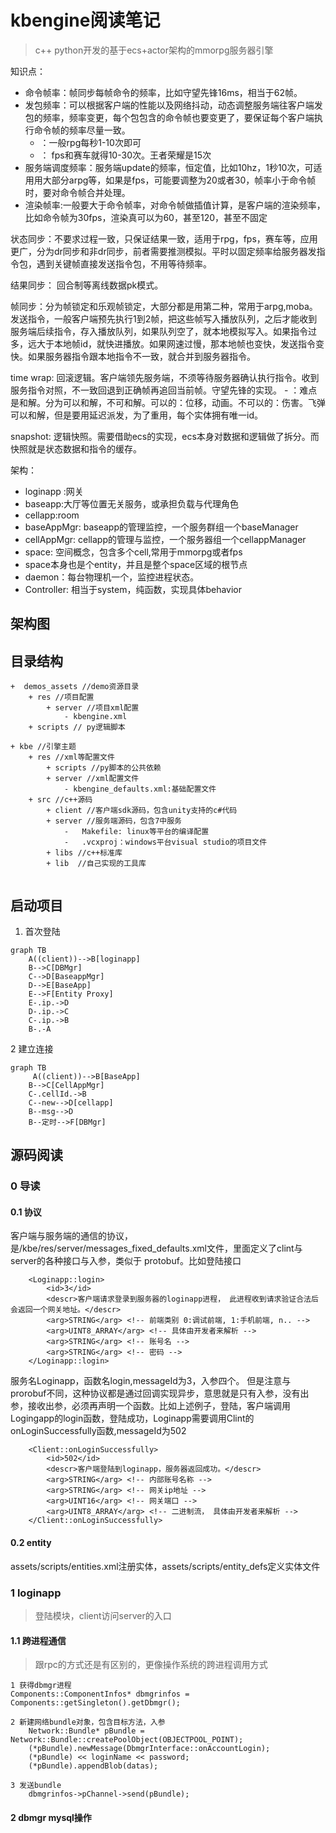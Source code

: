 # kbengine阅读笔记

>c++ python开发的基于ecs+actor架构的mmorpg服务器引擎

知识点：

* 命令帧率：帧同步每帧命令的频率，比如守望先锋16ms，相当于62帧。
* 发包频率：可以根据客户端的性能以及网络抖动，动态调整服务端往客户端发包的频率，频率变更，每个包包含的命令帧也要变更了，要保证每个客户端执行命令帧的频率尽量一致。
    - ：一般rpg每秒1-10次即可
    - ： fps和赛车就得10-30次。王者荣耀是15次
* 服务端调度频率：服务端update的频率，恒定值，比如10hz，1秒10次，可适用用大部分arpg等，如果是fps，可能要调整为20或者30，帧率小于命令帧时，要对命令帧合并处理。
* 渲染帧率:一般要大于命令帧率，对命令帧做插值计算，是客户端的渲染频率，比如命令帧为30fps，渲染真可以为60，甚至120，甚至不固定


状态同步：不要求过程一致，只保证结果一致，适用于rpg，fps，赛车等，应用更广，分为dr同步和非dr同步，前者需要推测模拟。平时以固定频率给服务器发指令包，遇到关键帧直接发送指令包，不用等待频率。

结果同步： 回合制等离线数据pk模式。

帧同步：分为帧锁定和乐观帧锁定，大部分都是用第二种，常用于arpg,moba。发送指令，一般客户端预先执行1到2帧，把这些帧写入播放队列，之后才能收到服务端后续指令，存入播放队列，如果队列空了，就本地模拟写入。如果指令过多，远大于本地帧id，就快进播放。如果网速过慢，那本地帧也变快，发送指令变快。如果服务器指令跟本地指令不一致，就合并到服务器指令。

time wrap: 回滚逻辑。客户端领先服务端，不须等待服务器确认执行指令。收到服务指令对照，不一致回退到正确帧再追回当前帧。守望先锋的实现。
     - ：难点是和解。分为可以和解，不可和解。可以的：位移，动画。不可以的：伤害。飞弹可以和解，但是要用延迟派发，为了重用，每个实体拥有唯一id。

snapshot: 逻辑快照。需要借助ecs的实现，ecs本身对数据和逻辑做了拆分。而快照就是状态数据和指令的缓存。

架构：

* loginapp :网关
* baseapp:大厅等位置无关服务，或承担负载与代理角色
* cellapp:room
* baseAppMgr: baseapp的管理监控，一个服务群组一个baseManager
* cellAppMgr: cellapp的管理与监控，一个服务器组一个cellappManager
* space: 空间概念，包含多个cell,常用于mmorpg或者fps
* space本身也是个entity，并且是整个space区域的根节点
* daemon：每台物理机一个，监控进程状态。
* Controller: 相当于system，纯函数，实现具体behavior


## 架构图

## 目录结构

```
+  demos_assets //demo资源目录
    + res //项目配置
        + server //项目xml配置
            - kbengine.xml
    + scripts // py逻辑脚本       

+ kbe //引擎主题
    + res //xml等配置文件
        + scripts //py脚本的公共依赖
        + server //xml配置文件
            - kbengine_defaults.xml:基础配置文件
    + src //c++源码
        + client //客户端sdk源码，包含unity支持的c#代码
        + server //服务端源码，包含7中服务
            -   Makefile: linux等平台的编译配置
            -   .vcxproj：windows平台visual studio的项目文件
        + libs //c++标准库
        + lib  //自己实现的工具库


```
## 启动项目

1. 首次登陆
```mermaid
graph TB
    A((client))-->B[loginapp]
    B-->C[DBMgr]
    C-->D[BaseappMgr]
    D-->E[BaseApp]
    E-->F[Entity Proxy]
    E-.ip.->D
    D-.ip.->C
    C-.ip.->B
    B-.-A

```

2 建立连接
```mermaid
graph TB
     A((client))-->B[BaseApp]
    B-->C[CellAppMgr]
    C-.cellId.->B
    C--new-->D[cellapp]
    B--msg-->D
    B--定时-->F[DBMgr]
```
## 源码阅读

### 0 导读

#### 0.1 协议

客户端与服务端的通信的协议，是/kbe/res/server/messages_fixed_defaults.xml文件，里面定义了clint与server的各种接口与入参，类似于
protobuf。比如登陆接口
```
	<Loginapp::login>
		<id>3</id>
		<descr>客户端请求登录到服务器的loginapp进程， 此进程收到请求验证合法后会返回一个网关地址。</descr>
		<arg>STRING</arg> <!-- 前端类别 0:调试前端, 1:手机前端, n.. -->
		<arg>UINT8_ARRAY</arg> <!-- 具体由开发者来解析 -->
		<arg>STRING</arg> <!-- 账号名 -->
		<arg>STRING</arg> <!-- 密码 -->
	</Loginapp::login>
```
服务名Loginapp，函数名login,messageId为3，入参四个。
但是注意与prorobuf不同，这种协议都是通过回调实现异步，意思就是只有入参，没有出参，接收出参，必须再声明一个函数。比如上述例子，登陆，客户端调用Logingapp的login函数，登陆成功，Loginapp需要调用Clint的onLoginSuccessfully函数,messageId为502
```
	<Client::onLoginSuccessfully>
		<id>502</id>
		<descr>客户端登陆到loginapp，服务器返回成功。</descr>
		<arg>STRING</arg> <!-- 内部账号名称 -->
		<arg>STRING</arg> <!-- 网关ip地址 -->
		<arg>UINT16</arg> <!-- 网关端口 -->
		<arg>UINT8_ARRAY</arg> <!-- 二进制流， 具体由开发者来解析 -->
	</Client::onLoginSuccessfully>
```

#### 0.2 entity
assets/scripts/entities.xml注册实体，assets/scripts/entity_defs定义实体文件

### 1  loginapp 
>登陆模块，client访问server的入口


#### 1.1 跨进程通信
> 跟rpc的方式还是有区别的，更像操作系统的跨进程调用方式
```
1 获得dbmgr进程
Components::ComponentInfos* dbmgrinfos = Components::getSingleton().getDbmgr();

2 新建网络bundle对象，包含目标方法，入参
	Network::Bundle* pBundle = Network::Bundle::createPoolObject(OBJECTPOOL_POINT);
	(*pBundle).newMessage(DbmgrInterface::onAccountLogin);
	(*pBundle) << loginName << password;
	(*pBundle).appendBlob(datas);

3 发送bundle
	dbmgrinfos->pChannel->send(pBundle);    
```

#### 2 dbmgr mysql操作


